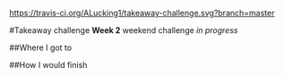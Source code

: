 https://travis-ci.org/ALucking1/takeaway-challenge.svg?branch=master

#Takeaway challenge
**Week 2** weekend challenge *in progress*

##Where I got to

##How I would finish
